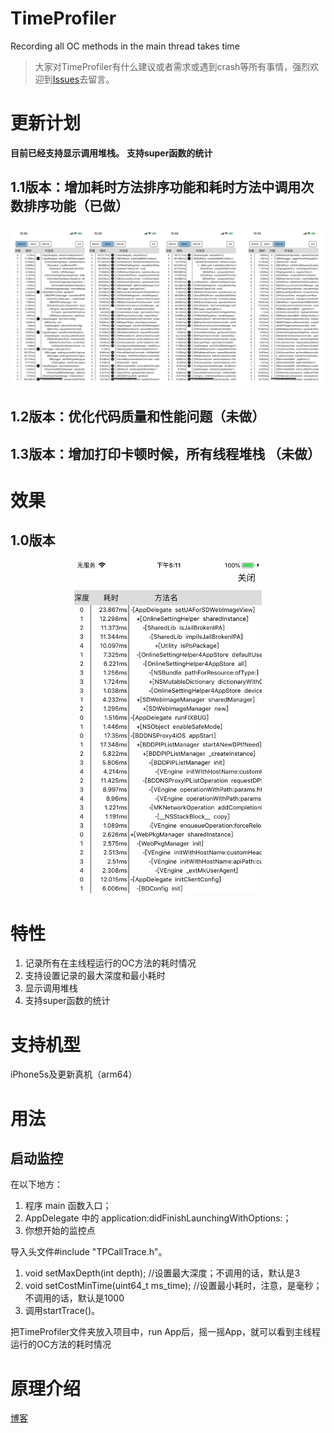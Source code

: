 # TimeProfiler
Recording all OC methods in the main thread takes time

> 大家对TimeProfiler有什么建议或者需求或遇到crash等所有事情，强烈欢迎到[Issues](https://github.com/maniackk/TimeProfiler/issues)去留言。



# 更新计划
**目前已经支持显示调用堆栈。**
**支持super函数的统计**
## 1.1版本：增加耗时方法排序功能和耗时方法中调用次数排序功能（已做）
![](tp.jpg)

## 1.2版本：优化代码质量和性能问题（未做） 
## 1.3版本：增加打印卡顿时候，所有线程堆栈 （未做）

# 效果
## 1.0版本

<div align="center"><img width="300" height="533.6" src="TimeProfiler.png"></div>

# 特性
1. 记录所有在主线程运行的OC方法的耗时情况
2. 支持设置记录的最大深度和最小耗时
3. 显示调用堆栈
4. 支持super函数的统计

# 支持机型
iPhone5s及更新真机（arm64）

# 用法
## 启动监控
在以下地方：
1. 程序 main 函数入口；
2. AppDelegate 中的 application:didFinishLaunchingWithOptions:；
3. 你想开始的监控点

导入头文件#include "TPCallTrace.h"。
1. void setMaxDepth(int depth);  //设置最大深度；不调用的话，默认是3
2. void setCostMinTime(uint64_t ms_time);    //设置最小耗时，注意，是毫秒；不调用的话，默认是1000
3. 调用startTrace()。 

把TimeProfiler文件夹放入项目中，run App后，摇一摇App，就可以看到主线程运行的OC方法的耗时情况

# 原理介绍
[博客](https://juejin.im/post/5d146490f265da1bc37f2065)

